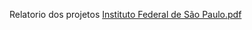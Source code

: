 Relatorio dos projetos
[Instituto Federal de São Paulo.pdf](https://github.com/agcanthony/my_travel/files/13593419/Instituto.Federal.de.Sao.Paulo.pdf)
